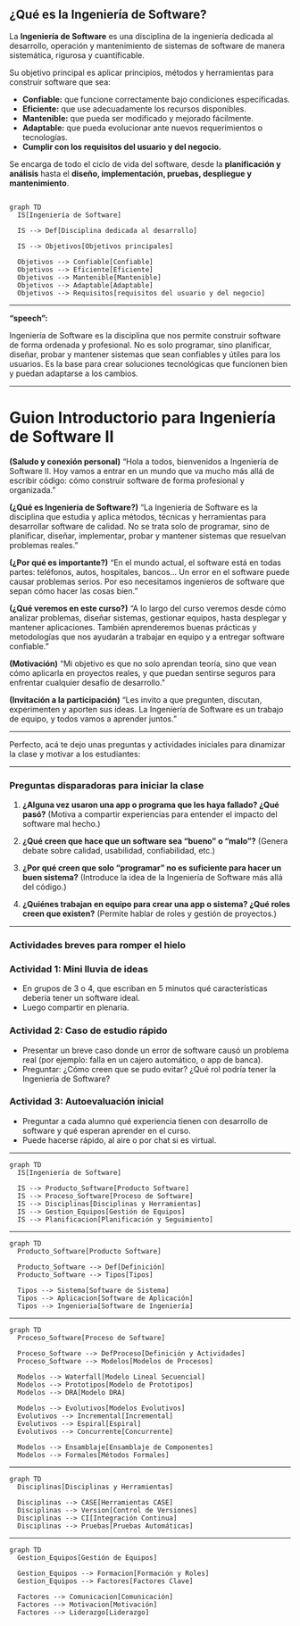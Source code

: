 ## ¿Qué es la Ingeniería de Software?

La **Ingeniería de Software** es una disciplina de la ingeniería dedicada al desarrollo, operación y mantenimiento de sistemas de software de manera sistemática, rigurosa y cuantificable.

Su objetivo principal es aplicar principios, métodos y herramientas para construir software que sea:

* **Confiable:** que funcione correctamente bajo condiciones especificadas.
* **Eficiente:** que use adecuadamente los recursos disponibles.
* **Mantenible:** que pueda ser modificado y mejorado fácilmente.
* **Adaptable:** que pueda evolucionar ante nuevos requerimientos o tecnologías.
* **Cumplir con los requisitos del usuario y del negocio.**

Se encarga de todo el ciclo de vida del software, desde la **planificación y análisis** hasta el **diseño, implementación, pruebas, despliegue y mantenimiento**.

```mermaid

graph TD
  IS[Ingeniería de Software]
  
  IS --> Def[Disciplina dedicada al desarrollo]

  IS --> Objetivos[Objetivos principales]

  Objetivos --> Confiable[Confiable]
  Objetivos --> Eficiente[Eficiente]
  Objetivos --> Mantenible[Mantenible]
  Objetivos --> Adaptable[Adaptable]
  Objetivos --> Requisitos[requisitos del usuario y del negocio]

```

---

**“speech”:**

Ingeniería de Software es la disciplina que nos permite construir software de forma ordenada y profesional. No es solo programar, sino planificar, diseñar, probar y mantener sistemas que sean confiables y útiles para los usuarios. Es la base para crear soluciones tecnológicas que funcionen bien y puedan adaptarse a los cambios.

---

# Guion Introductorio para Ingeniería de Software II

**(Saludo y conexión personal)**
“Hola a todos, bienvenidos a Ingeniería de Software II. Hoy vamos a entrar en un mundo que va mucho más allá de escribir código: cómo construir software de forma profesional y organizada.”

**(¿Qué es Ingeniería de Software?)**
“La Ingeniería de Software es la disciplina que estudia y aplica métodos, técnicas y herramientas para desarrollar software de calidad. No se trata solo de programar, sino de planificar, diseñar, implementar, probar y mantener sistemas que resuelvan problemas reales.”

**(¿Por qué es importante?)**
“En el mundo actual, el software está en todas partes: teléfonos, autos, hospitales, bancos... Un error en el software puede causar problemas serios. Por eso necesitamos ingenieros de software que sepan cómo hacer las cosas bien.”

**(¿Qué veremos en este curso?)**
“A lo largo del curso veremos desde cómo analizar problemas, diseñar sistemas, gestionar equipos, hasta desplegar y mantener aplicaciones. También aprenderemos buenas prácticas y metodologías que nos ayudarán a trabajar en equipo y a entregar software confiable.”

**(Motivación)**
“Mi objetivo es que no solo aprendan teoría, sino que vean cómo aplicarla en proyectos reales, y que puedan sentirse seguros para enfrentar cualquier desafío de desarrollo.”

**(Invitación a la participación)**
“Les invito a que pregunten, discutan, experimenten y aporten sus ideas. La Ingeniería de Software es un trabajo de equipo, y todos vamos a aprender juntos.”

---

Perfecto, acá te dejo unas preguntas y actividades iniciales para dinamizar la clase y motivar a los estudiantes:

---

### Preguntas disparadoras para iniciar la clase

1. **¿Alguna vez usaron una app o programa que les haya fallado? ¿Qué pasó?**
   (Motiva a compartir experiencias para entender el impacto del software mal hecho.)

2. **¿Qué creen que hace que un software sea “bueno” o “malo”?**
   (Genera debate sobre calidad, usabilidad, confiabilidad, etc.)

3. **¿Por qué creen que solo “programar” no es suficiente para hacer un buen sistema?**
   (Introduce la idea de la Ingeniería de Software más allá del código.)

4. **¿Quiénes trabajan en equipo para crear una app o sistema? ¿Qué roles creen que existen?**
   (Permite hablar de roles y gestión de proyectos.)

---

### Actividades breves para romper el hielo

### Actividad 1: Mini lluvia de ideas

* En grupos de 3 o 4, que escriban en 5 minutos qué características debería tener un software ideal.
* Luego compartir en plenaria.

### Actividad 2: Caso de estudio rápido

* Presentar un breve caso donde un error de software causó un problema real (por ejemplo: falla en un cajero automático, o app de banca).
* Preguntar: ¿Cómo creen que se pudo evitar? ¿Qué rol podría tener la Ingeniería de Software?

### Actividad 3: Autoevaluación inicial

* Preguntar a cada alumno qué experiencia tienen con desarrollo de software y qué esperan aprender en el curso.
* Puede hacerse rápido, al aire o por chat si es virtual.

---

```mermaid
graph TD
  IS[Ingeniería de Software]

  IS --> Producto_Software[Producto Software]
  IS --> Proceso_Software[Proceso de Software]
  IS --> Disciplinas[Disciplinas y Herramientas]
  IS --> Gestion_Equipos[Gestión de Equipos]
  IS --> Planificacion[Planificación y Seguimiento]

```
---
```mermaid
graph TD
  Producto_Software[Producto Software]

  Producto_Software --> Def[Definición]
  Producto_Software --> Tipos[Tipos]
  
  Tipos --> Sistema[Software de Sistema]
  Tipos --> Aplicacion[Software de Aplicación]
  Tipos --> Ingenieria[Software de Ingeniería]

```
---

```mermaid
graph TD
  Proceso_Software[Proceso de Software]

  Proceso_Software --> DefProceso[Definición y Actividades]
  Proceso_Software --> Modelos[Modelos de Procesos]

  Modelos --> Waterfall[Modelo Lineal Secuencial]
  Modelos --> Prototipos[Modelo de Prototipos]
  Modelos --> DRA[Modelo DRA]

  Modelos --> Evolutivos[Modelos Evolutivos]
  Evolutivos --> Incremental[Incremental]
  Evolutivos --> Espiral[Espiral]
  Evolutivos --> Concurrente[Concurrente]

  Modelos --> Ensamblaje[Ensamblaje de Componentes]
  Modelos --> Formales[Métodos Formales]

```
---

```mermaid
graph TD
  Disciplinas[Disciplinas y Herramientas]

  Disciplinas --> CASE[Herramientas CASE]
  Disciplinas --> Version[Control de Versiones]
  Disciplinas --> CI[Integración Continua]
  Disciplinas --> Pruebas[Pruebas Automáticas]

```

---

```mermaid
graph TD
  Gestion_Equipos[Gestión de Equipos]

  Gestion_Equipos --> Formacion[Formación y Roles]
  Gestion_Equipos --> Factores[Factores Clave]

  Factores --> Comunicacion[Comunicación]
  Factores --> Motivacion[Motivación]
  Factores --> Liderazgo[Liderazgo]

```



<!--stackedit_data:
eyJoaXN0b3J5IjpbLTI4Mzk2MzU4XX0=
-->